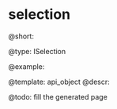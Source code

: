 selection
=============

@short: 


@type: ISelection

@example: 



@template:	api_object
@descr: 



@todo:
fill the generated page
